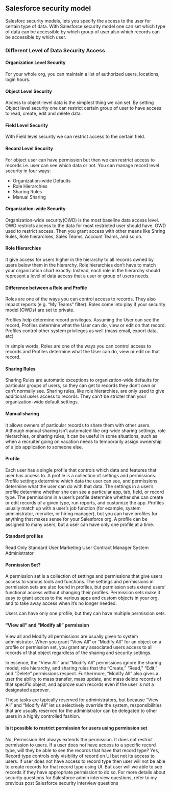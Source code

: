 ## Salesforce security model

Salesforc security models, lets you specify the access to the user for certain type of data.
With Salesforce security model one can set which type of data can be accessible by which group of user
also which records can be accessible by which user.

### Different Level of Data Security Access

#### Organization Level Security
For your whole org, you can maintain a list of authorized users, locations, login hours.

#### Object Level Security
Access to object-level data is the simplest thing we can set. By setting Object level security 
one can restrict certain group of user to have access to read, create, edit and delete data.

#### Field Level Security
With Field level security we can restrict access to the certain field.

#### Record Level Security
For object user can have permission but then we can restrict access to records i.e. user can see which data or not.
You can manage record level security in four ways:
- Organization-wide Defaults
- Role Hierarchies
- Sharing Rules
- Manual Sharing

#### Organization-wide Security
Organization-wide security(OWD) is the most baseline data access level. OWD restricts access to the data for most restricted user should have.
OWD used to restrict access. Then you grant access with other means like Shring Rules, Role hierarchies, Sales Teams, Account Teams, and so on.

#### Role Hierarchies
It give access for users higher in the hierarchy to all records owned by users below them in the hierarchy. 
Role hierarchies don’t have to match your organization chart exactly. 
Instead, each role in the hierarchy should represent a level of data access that a user or group of users needs.

#### Difference between a Role and Profile
Roles are one of the ways you can control access to records. They also impact reports (e.g. “My Teams” filter). Roles come into play if your security model (OWDs) are set to private.

Profiles help determine record privileges. Assuming the User can see the record, Profiles determine what the User can do, view or edit on that record. Profiles control other system privileges as well (mass email, export data, etc)

In simple words, Roles are one of the ways you can control access to records and Profiles determine what the User can do, view or edit on that record.

#### Sharing Rules
Sharing Rules are automatic exceptions to organization-wide defaults for particular groups of users, so they can get to records they don’t own or can’t normally see. Sharing rules, like role hierarchies, are only used to give additional users access to records. They can’t be stricter than your organization-wide default settings.

#### Manual sharing
It allows owners of particular records to share them with other users. Although manual sharing isn’t automated like org-wide sharing settings, role hierarchies, or sharing rules, it can be useful in some situations, such as when a recruiter going on vacation needs to temporarily assign ownership of a job application to someone else.

#### Profile
Each user has a single profile that controls which data and features that user has access to. A profile is a collection of settings and permissions. Profile settings determine which data the user can see, and permissions determine what the user can do with that data.
The settings in a user’s profile determine whether she can see a particular app, tab, field, or record type.
The permissions in a user’s profile determine whether she can create or edit records of a given type, run reports, and customize the app.
Profiles usually match up with a user’s job function (for example, system administrator, recruiter, or hiring manager), but you can have profiles for anything that makes sense for your Salesforce org. A profile can be assigned to many users, but a user can have only one profile at a time.

#### Standard profiles
Read Only
Standard User
Marketing User
Contract Manager
System Administrator
 

#### Permission Set?
A permission set is a collection of settings and permissions that give users access to various tools and functions. The settings and permissions in permission sets are also found in profiles, but permission sets extend users’ functional access without changing their profiles.
Permission sets make it easy to grant access to the various apps and custom objects in your org, and to take away access when it’s no longer needed.

Users can have only one profile, but they can have multiple permission sets.

#### “View all” and “Modify all” permission
View all and Modify all permissions are usually given to system administrator. When you grant “View All” or “Modify All” for an object on a profile or permission set, you grant any associated users access to all records of that object regardless of the sharing and security settings.

In essence, the “View All” and “Modify All” permissions ignore the sharing model, role hierarchy, and sharing rules that the “Create,” “Read,” “Edit,” and “Delete” permissions respect. Furthermore, “Modify All” also gives a user the ability to mass transfer, mass update, and mass delete records of that specific object, and approve such records even if the user is not a designated approver.

These tasks are typically reserved for administrators, but because “View All” and “Modify All” let us selectively override the system, responsibilities that are usually reserved for the administrator can be delegated to other users in a highly controlled fashion.
 

#### Is it possible to restrict permission for users using permission set
No, Permission Set always extends the permission. It does not restrict permission to users.
If a user does not have access to a specific record type, will they be able to see the records that have that record type?
Yes, Record type controls only visibility of record on UI but not its access to users. If user does not have access to record type then user will not be able to create records for that record type using UI. But user will we able to see records if they have appropriate permission to do so.
For more details about security questions for Salesforce admin interview questions, refer to my previous post Salesforce security interview questions